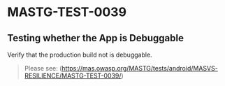 #  MASTG-TEST-0039

## Testing whether the App is Debuggable

Verify that the production build not is debuggable.

> Please see: (https://mas.owasp.org/MASTG/tests/android/MASVS-RESILIENCE/MASTG-TEST-0039/)